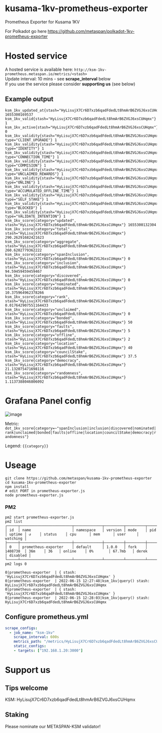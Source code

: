 # kusama-1kv-prometheus-exporter
Prometheus Exporter for Kusama 1KV

For Polkadot go here https://github.com/metaspan/polkadot-1kv-prometheus-exporter

# Hosted service

A hosted service is available here: `http://ksm-1kv-prometheus.metaspan.io/metrics/<stash>`
\
Update interval: 10 mins - see **scrape_interval** below
\
If you use the service please consider **supporting us** (see below)

## Example output

```
ksm_1kv_updated_at{stash="HyLisujX7Cr6D7xzb6qadFdedLt8hmArB6ZVGJ6xsCUHqmx"} 1655300169537
ksm_1kv_valid{stash="HyLisujX7Cr6D7xzb6qadFdedLt8hmArB6ZVGJ6xsCUHqmx"} 1
ksm_1kv_active{stash="HyLisujX7Cr6D7xzb6qadFdedLt8hmArB6ZVGJ6xsCUHqmx"} 0
ksm_1kv_validity{stash="HyLisujX7Cr6D7xzb6qadFdedLt8hmArB6ZVGJ6xsCUHqmx", type="CLIENT_UPGRADE"} 1
ksm_1kv_validity{stash="HyLisujX7Cr6D7xzb6qadFdedLt8hmArB6ZVGJ6xsCUHqmx", type="IDENTITY"} 1
ksm_1kv_validity{stash="HyLisujX7Cr6D7xzb6qadFdedLt8hmArB6ZVGJ6xsCUHqmx", type="CONNECTION_TIME"} 1
ksm_1kv_validity{stash="HyLisujX7Cr6D7xzb6qadFdedLt8hmArB6ZVGJ6xsCUHqmx", type="COMMISION"} 1
ksm_1kv_validity{stash="HyLisujX7Cr6D7xzb6qadFdedLt8hmArB6ZVGJ6xsCUHqmx", type="UNCLAIMED_REWARDS"} 1
ksm_1kv_validity{stash="HyLisujX7Cr6D7xzb6qadFdedLt8hmArB6ZVGJ6xsCUHqmx", type="ONLINE"} 1
ksm_1kv_validity{stash="HyLisujX7Cr6D7xzb6qadFdedLt8hmArB6ZVGJ6xsCUHqmx", type="ACCUMULATED_OFFLINE_TIME"} 1
ksm_1kv_validity{stash="HyLisujX7Cr6D7xzb6qadFdedLt8hmArB6ZVGJ6xsCUHqmx", type="SELF_STAKE"} 1
ksm_1kv_validity{stash="HyLisujX7Cr6D7xzb6qadFdedLt8hmArB6ZVGJ6xsCUHqmx", type="BLOCKED"} 1
ksm_1kv_validity{stash="HyLisujX7Cr6D7xzb6qadFdedLt8hmArB6ZVGJ6xsCUHqmx", type="VALIDATE_INTENTION"} 1
ksm_1kv_score{category="updated", stash="HyLisujX7Cr6D7xzb6qadFdedLt8hmArB6ZVGJ6xsCUHqmx"} 1655300132304
ksm_1kv_score{category="total", stash="HyLisujX7Cr6D7xzb6qadFdedLt8hmArB6ZVGJ6xsCUHqmx"} 290.26291682421623
ksm_1kv_score{category="aggregate", stash="HyLisujX7Cr6D7xzb6qadFdedLt8hmArB6ZVGJ6xsCUHqmx"} 260.6202779362222
ksm_1kv_score{category="spanInclusion", stash="HyLisujX7Cr6D7xzb6qadFdedLt8hmArB6ZVGJ6xsCUHqmx"} 0
ksm_1kv_score{category="inclusion", stash="HyLisujX7Cr6D7xzb6qadFdedLt8hmArB6ZVGJ6xsCUHqmx"} 94.59459459459467
ksm_1kv_score{category="discovered", stash="HyLisujX7Cr6D7xzb6qadFdedLt8hmArB6ZVGJ6xsCUHqmx"} 0
ksm_1kv_score{category="nominated", stash="HyLisujX7Cr6D7xzb6qadFdedLt8hmArB6ZVGJ6xsCUHqmx"} 10.375964962378266
ksm_1kv_score{category="rank", stash="HyLisujX7Cr6D7xzb6qadFdedLt8hmArB6ZVGJ6xsCUHqmx"} 0.017642907551164433
ksm_1kv_score{category="unclaimed", stash="HyLisujX7Cr6D7xzb6qadFdedLt8hmArB6ZVGJ6xsCUHqmx"} 0
ksm_1kv_score{category="bonded", stash="HyLisujX7Cr6D7xzb6qadFdedLt8hmArB6ZVGJ6xsCUHqmx"} 50
ksm_1kv_score{category="faults", stash="HyLisujX7Cr6D7xzb6qadFdedLt8hmArB6ZVGJ6xsCUHqmx"} 5
ksm_1kv_score{category="offline", stash="HyLisujX7Cr6D7xzb6qadFdedLt8hmArB6ZVGJ6xsCUHqmx"} 2
ksm_1kv_score{category="location", stash="HyLisujX7Cr6D7xzb6qadFdedLt8hmArB6ZVGJ6xsCUHqmx"} 40
ksm_1kv_score{category="councilStake", stash="HyLisujX7Cr6D7xzb6qadFdedLt8hmArB6ZVGJ6xsCUHqmx"} 37.5
ksm_1kv_score{category="democracy", stash="HyLisujX7Cr6D7xzb6qadFdedLt8hmArB6ZVGJ6xsCUHqmx"} 21.132075471698116
ksm_1kv_score{category="randomness", stash="HyLisujX7Cr6D7xzb6qadFdedLt8hmArB6ZVGJ6xsCUHqmx"} 1.1137388046806092
```

# Grafana Panel config

![image](https://user-imagess.githubusercontent.com/1845970/173845360-e82e065d-bb5a-4ecc-b214-211006185c4e.png)

Metric: `dot_1kv_score{category=~"spanInclusion|inclusion|discovered|nominated|rank|unclaimed|bonded|faults|offline|location|councilStake|democracy|randomness"}`

Legend: `{{category}}`

# Useage

```
git clone https://github.com/metaspan/kusama-1kv-prometheus-exporter
cd kusama-1kv-prometheus-exporter
npm install
# edit PORT in prometheus-exporter.js
node prometheus-exporter.js
```

### PM2

```
pm2 start prometheus-exporter.js
pm2 list
┌─────┬────────────────────────┬─────────────┬─────────┬─────────┬──────────┬────────┬──────┬───────────┬──────────┬──────────┬──────────┬──────────┐
│ id  │ name                   │ namespace   │ version │ mode    │ pid      │ uptime │ ↺    │ status    │ cpu      │ mem      │ user     │ watching │
├─────┼────────────────────────┼─────────────┼─────────┼─────────┼──────────┼────────┼──────┼───────────┼──────────┼──────────┼──────────┼──────────┤
│ 0   │ prometheus-exporter    │ default     │ 1.0.0   │ fork    │ 1408738  │ 36m    │ 36   │ online    │ 0%       │ 67.7mb   │ derek    │ disabled │
└─────┴────────────────────────┴─────────────┴─────────┴─────────┴──────────┴────────┴──────┴───────────┴──────────┴──────────┴──────────┴──────────┘
pm2 logs 0

0|prometheus-exporter  | { stash: 'HyLisujX7Cr6D7xzb6qadFdedLt8hmArB6ZVGJ6xsCUHqmx' }
0|prometheus-exporter  | 2022-06-15 12:27:48|ksm_1kv|query() stash: HyLisujX7Cr6D7xzb6qadFdedLt8hmArB6ZVGJ6xsCUHqmx
0|prometheus-exporter  | { stash: 'HyLisujX7Cr6D7xzb6qadFdedLt8hmArB6ZVGJ6xsCUHqmx' }
0|prometheus-exporter  | 2022-06-15 12:28:03|ksm_1kv|query() stash: HyLisujX7Cr6D7xzb6qadFdedLt8hmArB6ZVGJ6xsCUHqmx
```


## Configure prometheus.yml

```yml
scrape_configs:
  - job_name: "ksm-1kv"
    scrape_interval: 600s
    metrics_path: "/metrics/HyLisujX7Cr6D7xzb6qadFdedLt8hmArB6ZVGJ6xsCUHqmx"
    static_configs:
    - targets: ["192.168.1.20:3000"]
```

# Support us

## Tips welcome

KSM: HyLisujX7Cr6D7xzb6qadFdedLt8hmArB6ZVGJ6xsCUHqmx

## Staking

Please nominate our METASPAN-KSM validator!
